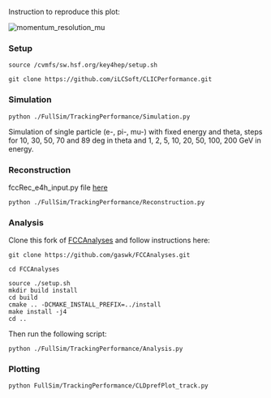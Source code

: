 Instruction to reproduce this plot:

![momentum_resolution_mu](https://github.com/gaswk/FullSim/assets/116810451/eff6661b-a007-4de1-99ef-13203f9ef964)

### Setup
```
source /cvmfs/sw.hsf.org/key4hep/setup.sh

git clone https://github.com/iLCSoft/CLICPerformance.git
```

### Simulation
```
python ./FullSim/TrackingPerformance/Simulation.py
```
Simulation of single particle (e-, pi-, mu-) with fixed energy and theta, steps for 10, 30, 50, 70 and 89 deg in theta and 1, 2, 5, 10, 20, 50, 100, 200 GeV in energy.

### Reconstruction
fccRec_e4h_input.py file [here](https://github.com/gaswk/FullSim/blob/main/fccRec_e4h_input.py)
```
python ./FullSim/TrackingPerformance/Reconstruction.py
```

### Analysis
Clone this fork of [FCCAnalyses](https://github.com/gaswk/FCCAnalyses) and follow instructions here:

```
git clone https://github.com/gaswk/FCCAnalyses.git

cd FCCAnalyses

source ./setup.sh
mkdir build install
cd build
cmake .. -DCMAKE_INSTALL_PREFIX=../install
make install -j4
cd ..
```

Then run the following script:
```
python ./FullSim/TrackingPerformance/Analysis.py
```

### Plotting
```
python FullSim/TrackingPerformance/CLDprefPlot_track.py
```
